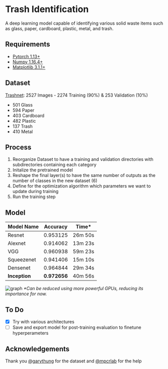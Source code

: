 # Trash Identification
A deep learning model capable of identifying various solid waste items such as glass, paper, cardboard, plastic, metal, and trash.

## Requirements
* [Pytorch 1.13+](https://pytorch.org/get-started/locally/)
* [Numpy 1.16.4+](https://pypi.org/project/numpy/)
* [Matplotlib 3.1.1+](https://pypi.org/project/matplotlib/)

## Dataset
[Trashnet](https://github.com/garythung/trashnet): 2527 Images - 2274 Training (90%) & 253 Validation (10%)
* 501 Glass
* 594 Paper
* 403 Cardboard
* 482 Plastic
* 137 Trash
* 410 Metal

## Process
1. Reorganize Dataset to have a training and validation directories with subdirectories containing each category
2. Initalize the pretrained model
3. Reshape the final layer(s) to have the same number of outputs as the number of classes in the new dataset (6)
4. Define for the optimization algorithm which parameters we want to update during training
5. Run the training step

## Model
| Model Name | Accuracy | Time*     |
|------------|----------|----------|
| Resnet     | 0.953125 | 26m 50s  |
| Alexnet    | 0.914062 | 13m 23s  |
| VGG        | 0.960938 | 59m 23s  |
| Squeezenet | 0.941406 | 15m 10s  |
| Densenet   | 0.964844 | 29m 34s  |
| __Inception__  | __0.972656__ |  40m 56s |

![graph](https://imgur.com/M4oRGEN.png)
_*Can be reduced using more powerful GPUs, reducing its importance for now._

## To Do
- [x] Try with various architectures
- [ ] Save and export model for post-training evaluation to finetune hyperperameters

## Acknowledgements
Thank you [@garythung](https://github.com/garythung) for the dataset and [@mpcrlab](https://github.com/mpcrlab) for the help
